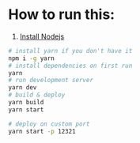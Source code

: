 # How to run this:

1. [Install Nodejs](https://nodejs.org/en/download/)

```sh
# install yarn if you don't have it
npm i -g yarn
# install dependencies on first run
yarn
# run development server
yarn dev
# build & deploy
yarn build
yarn start

# deploy on custom port
yarn start -p 12321
```
